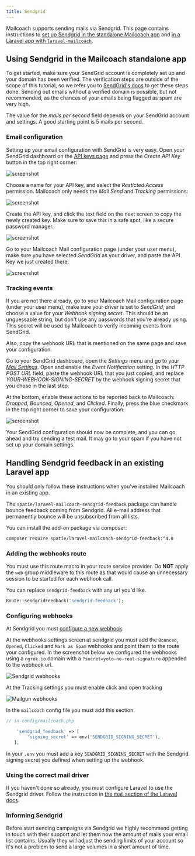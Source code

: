 ```yaml
---
title: Sendgrid
---
```


Mailcoach supports sending mails via Sendgrid. This page contains instructions to [set up Sendgrid in the standalone Mailcoach app](/docs/laravel-mailcoach/v4/configuring-mail-providers/sendgrid#using-sendgrid-in-the-mailcoach-standalone-app) and [in a Laravel app with `laravel-mailcoach`](/docs/laravel-mailcoach/v4/configuring-mail-providers/sendgrid#handling-sendgrid-feedback-in-an-existing-laravel-app).

## Using Sendgrid in the Mailcoach standalone app

To get started, make sure your SendGrid account is completely set up and your domain has been verified. The verification steps are outside of the scope of this tutorial, so we refer you to [SendGrid's docs](https://sendgrid.com/docs/ui/account-and-settings/how-to-set-up-domain-authentication/) to get these steps done. Sending out emails without a verified domain is possible, but not recommended, as the chances of your emails being flagged as spam are very high.

The value for the _mails per second_ field depends on your SendGrid account and settings. A good starting point is 5 mails per second.

### Email configuration

Setting up your email configuration with SendGrid is very easy. Open your SendGrid dashboard on the [API keys page](https://app.sendgrid.com/settings/api_keys) and press the _Create API Key_ button in the top right corner:

![screenshot](/images/docs/v4/mail-configuration/sendgrid-api-key-create.png)

Choose a name for your API key, and select the _Resticted Access_ permission. Mailcoach only needs the _Mail Send_ and _Tracking_ permissions:

![screenshot](/images/docs/v4/mail-configuration/sendgrid-api-key-permissions.png)

Create the API key, and click the text field on the next screen to copy the newly created key. Make sure to save this in a safe spot, like a secure password manager.

![screenshot](/images/docs/v4/mail-configuration/sendgrid-api-key-copy.png)

Go to your Mailcoach Mail configuration page (under your user menu), make sure you have selected _SendGrid_ as your driver, and paste the API Key we just created there:

![screenshot](/images/docs/v4/mail-configuration/sendgrid-api-key-in-mailcoach.png)

### Tracking events

If you are not there already, go to your Mailcoach Mail configuration page (under your user menu), make sure your driver is set to _SendGrid_, and choose a value for your _Webhook signing secret_. This should be an unguessable string, but don't use any passwords that you're already using. This secret will be used by Mailcoach to verify incoming events from SendGrid.

Also, copy the webhook URL that is mentioned on the same page and save your configuration.

Go to your SendGrid dashboard, open the _Settings_ menu and go to your [_Mail Settings_](https://app.sendgrid.com/settings/mail_settings). Open and enable the _Event Notification_ setting. In the _HTTP POST URL_ field, paste the webhook URL that you just copied, and replace _YOUR-WEBHOOK-SIGNING-SECRET_ by the webhook signing secret that you chose in the last step.

At the bottom, enable these actions to be reported back to Mailcoach: _Dropped_, _Bounced_, _Opened_, and _Clicked_. Finally, press the blue checkmark in the top right corner to save your configuration:

![screenshot](/images/docs/v4/mail-configuration/sendgrid-event-notifications.png)

Your SendGrid configuration should now be complete, and you can go ahead and try sending a test mail. It may go to your spam if you have not set up your domain settings.

## Handling Sendgrid feedback in an existing Laravel app

You should only follow these instructions when you've installed Mailcoach in an existing app.

The `spatie/laravel-mailcoach-sendgrid-feedback` package can handle bounce feedback coming from Sendgrid. All e-mail address that permanently bounce will be unsubscribed from all lists.

You can install the add-on package via composer:

```bash
composer require spatie/laravel-mailcoach-sendgrid-feedback:^4.0
```

### Adding the webhooks route

You must use this route macro in your route service provider. Do **NOT** apply the `web` group middleware to this route as that would cause an unnecessary session to be started for each webhook call.

You can replace `sendgrid-feedback` with any url you'd like.


```php
Route::sendgridFeedback('sendgrid-feedback');
```

### Configuring webhooks

At Sendgrid you must [configure a new webhook](https://sendgrid.com/docs/for-developers/tracking-events/getting-started-event-webhook/).

At the webhooks settings screen at sendgrid you must add the `Bounced`, `Opened`, `Clicked` and `Mark as Spam` webhooks and point them to the route your configured. In the screenshot below we configured the webhooks using a `ngrok.io` domain with a `?secret=yolo-no-real-signature` appended to the webhook url.

![Sendgrid webhooks](/images/docs/v4/sendgrid-webhooks.png)

At the Tracking settings you must enable click and open tracking

![Mailgun webhooks](/images/docs/v4/sendgrid-tracking-settings.png)

In the `mailcoach` config file you must add this section.

```php
// in config/mailcoach.php

    'sendgrid_feedback' => [
        'signing_secret' => env('SENDGRID_SIGNING_SECRET'),
   ],
```

In your `.env` you must add a key `SENDGRID_SIGNING_SECRET` with the Sendgrid signing secret you defined when setting up the webhook.

### Using the correct mail driver

If you haven't done so already, you must configure Laravel to use the Sendgrid driver. Follow the instruction in [the mail section of the Laravel docs](https://laravel.com/docs/7.x/mail#driver-prerequisites).

### Informing Sendgrid

Before start sending campaigns via Sendgrid we highly recommend getting in touch with their support and let them now the amount of mails your email list contains. Usually they will adjust the sending limits of your account so it's not a problem to send a large volumes in a short amount of time.
